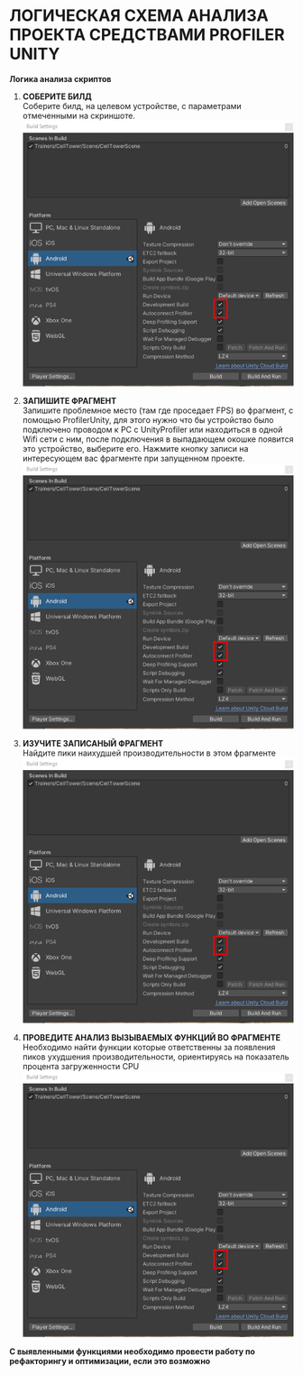 # ЛОГИЧЕСКАЯ СХЕМА АНАЛИЗА ПРОЕКТА СРЕДСТВАМИ PROFILER UNITY

**Логика анализа скриптов**

1. **СОБЕРИТЕ БИЛД**  
Соберите билд, на целевом устройстве, с параметрами отмеченными на скриншоте.  
![Alt text](../Images/AnalysisLogicByProfiler1.png)

2. **ЗАПИШИТЕ ФРАГМЕНТ**  
Запишите проблемное место (там где проседает FPS) во фрагмент, с помощью ProfilerUnity, для этого нужно что бы устройство было подключено проводом к PC с UnityProfiler или находиться в одной Wifi сети с ним, после подключения в выпадающем окошке появится это устройство, выберите его. Нажмите кнопку записи на интересующем вас фрагменте при запущенном проекте.  
![Alt text](../Images/AnalysisLogicByProfiler1.png)

3. **ИЗУЧИТЕ  ЗАПИСАНЫЙ ФРАГМЕНТ**  
Найдите пики наихудшей производительности в этом фрагменте  
![Alt text](../Images/AnalysisLogicByProfiler1.png)

4. **ПРОВЕДИТЕ АНАЛИЗ ВЫЗЫВАЕМЫХ ФУНКЦИЙ ВО ФРАГМЕНТЕ**  
Необходимо найти функции которые ответственны за появления пиков ухудшения производительности, ориентируясь на показатель процента загруженности CPU  
![Alt text](../Images/AnalysisLogicByProfiler1.png)

**С выявленными функциями необходимо провести работу по рефакторингу и оптимизации, если это возможно**
